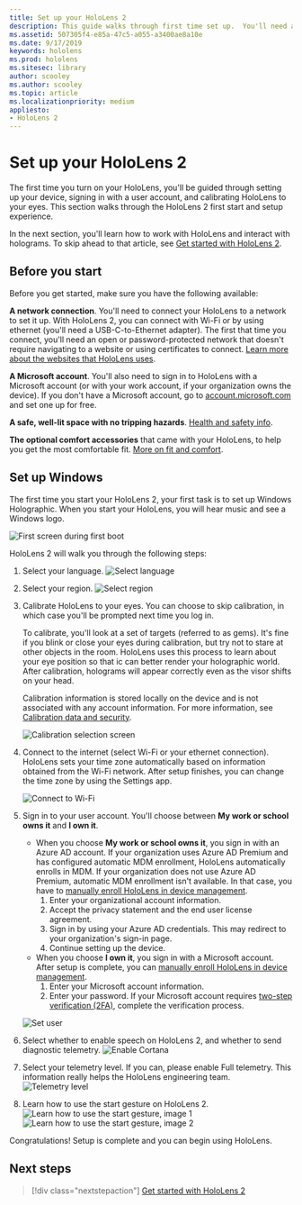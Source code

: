 ```yaml
---
title: Set up your HoloLens 2
description: This guide walks through first time set up.  You'll need a Wi-Fi network and either a Microsoft (MSA) or Azure Active Directory (AAD) account.
ms.assetid: 507305f4-e85a-47c5-a055-a3400ae8a10e
ms.date: 9/17/2019
keywords: hololens
ms.prod: hololens
ms.sitesec: library
author: scooley
ms.author: scooley
ms.topic: article
ms.localizationpriority: medium
appliesto:
- HoloLens 2
---
```


# Set up your HoloLens 2

The first time you turn on your HoloLens, you'll be guided through setting up your device, signing in with a user account, and calibrating HoloLens to your eyes.  This section walks through the HoloLens 2 first start and setup experience.

In the next section, you'll learn how to work with HoloLens and interact with holograms. To skip ahead to that article, see [Get started with HoloLens 2](hololens2-basic-usage.md).

## Before you start

Before you get started, make sure you have the following available:

**A network connection**. You'll need to connect your HoloLens to a network to set it up. With HoloLens 2, you can connect with Wi-Fi or by using ethernet (you'll need a USB-C-to-Ethernet adapter). The first that time you connect, you'll need an open or password-protected network that doesn't require navigating to a website or using certificates to connect. [Learn more about the websites that HoloLens uses](hololens-offline.md).

**A Microsoft account**. You'll also need to sign in to HoloLens with a Microsoft account (or with your work account, if your organization owns the device). If you don't have a Microsoft account, go to [account.microsoft.com](http://account.microsoft.com) and set one up for free.

**A safe, well-lit space with no tripping hazards**. [Health and safety info](http://go.microsoft.com/fwlink/p/?LinkId=746661).

**The optional comfort accessories** that came with your HoloLens, to help you get the most comfortable fit. [More on fit and comfort](hololens2-setup.md#adjust-fit).

## Set up Windows

The first time you start your HoloLens 2, your first task is to set up Windows Holographic.  When you start your HoloLens, you will hear music and see a Windows logo.

![First screen during first boot](images/01-magic-moment.png)

HoloLens 2 will walk you through the following steps:

1. Select your language.
    ![Select language](images/04-language.png)

1. Select your region.
    ![Select region](images/05-region.png)

1. Calibrate HoloLens to your eyes.  You can choose to skip calibration, in which case you'll be prompted next time you log in.

    To calibrate, you'll look at a set of targets (referred to as gems). It's fine if you blink or close your eyes during calibration, but try not to stare at other objects in the room. HoloLens uses this process to learn about your eye position so that ic can better render your holographic world. After calibration, holograms will appear correctly even as the visor shifts on your head.

    Calibration information is stored locally on the device and is not associated with any account information. For more information, see [Calibration data and security](hololens-calibration.md#calibration-data-and-security).

    ![Calibration selection screen](images/06-et-corners.png)

1. Connect to the internet (select Wi-Fi or your ethernet connection).
     HoloLens sets your time zone automatically based on information obtained from the Wi-Fi network. After setup finishes, you can change the time zone by using the Settings app.

    ![Connect to Wi-Fi](images/11-network.png)

1. Sign in to your user account. You'll choose between **My work or school owns it** and **I own it**.
    - When you choose **My work or school owns it**, you sign in with an Azure AD account. If your organization uses Azure AD Premium and has configured automatic MDM enrollment, HoloLens automatically enrolls in MDM. If your organization does not use Azure AD Premium, automatic MDM enrollment isn't available. In that case, you have to [manually enroll HoloLens in device management](hololens-enroll-mdm.md#enroll-through-settings-app).
        1. Enter your organizational account information.
        1. Accept the privacy statement and the end user license agreement.
        1. Sign in by using your Azure AD credentials. This may redirect to your organization's sign-in page.
        1. Continue setting up the device.
    - When you choose **I own it**, you sign in with a Microsoft account. After setup is complete, you can [manually enroll HoloLens in device management](hololens-enroll-mdm.md#enroll-through-settings-app).
        1. Enter your Microsoft account information.
        2. Enter your password. If your Microsoft account requires [two-step verification (2FA)](https://blogs.technet.microsoft.com/microsoft_blog/2013/04/17/microsoft-account-gets-more-secure/), complete the verification process.

    ![Set user](images/13-device-owner.png)

1. Select whether to enable speech on HoloLens 2, and whether to send diagnostic telemetry.
    ![Enable Cortana](images/22-do-more-with-voice.png)

1. Select your telemetry level. If you can, please enable Full telemetry. This information really helps the HoloLens engineering team.
     ![Telemetry level](images/24-telemetry.png)

1. Learn how to use the start gesture on HoloLens 2.
     ![Learn how to use the start gesture, image 1](images/26-01-startmenu-learning.png)
     ![Learn how to use the start gesture, image 2](images/26-02-startmenu-learning.png)

Congratulations!  Setup is complete and you can begin using HoloLens.

## Next steps

> [!div class="nextstepaction"]
> [Get started with HoloLens 2](hololens2-basic-usage.md)
